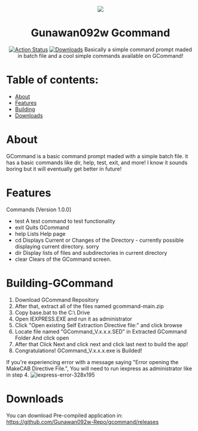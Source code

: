 <p align="center">
  <a href="https://github.com/gunawan092w-repo"><img src="https://user-images.githubusercontent.com/86261006/207881174-486a7d7c-22bd-4e18-9cde-5cf941a82b53.png"></a>
</p>
<div align="center">
<h1>Gunawan092w Gcommand</h1> 

[![Action Status](https://github.com/Gunawan092w-Repo/gcommand/actions/workflows/blank.yml/badge.svg)](https://github.com/Gunawan092w-Repo/gcommand/actions/workflows/blank.yml) 
[![Downloads](https://img.shields.io/github/downloads/gunawan092w-repo/gcommand/total.svg?style=flat-square)](https://github.com/Gunawan092w-Repo/gcommand/releases)
Basically a simple command prompt maded in batch file and a cool simple commands available on GCommand!
</div>

# Table of contents:
- [About](#about)
- [Features](#features)
- [Building](#Building-GCommand)
- [Downloads](#Downloads)

# About

GCommand is a basic command prompt maded with a simple batch file. it has a basic commands like dir, help, test, exit, and more! I know it sounds boring but it will eventually get better in future!

# Features

Commands [Version 1.0.0]

- test	A test command to test functionality
- exit	Quits GCommand
- help	Lists Help page
- cd  	Displays Current or Changes of the Directory - currently possible displaying current directory. sorry
- dir 	Display lists of files and subdirectories in current directory
- clear	Clears of the GCommand screen.
# Building-GCommand

1. Download GCommand Repository
2. After that, extract all of the files named gcommand-main.zip
3. Copy base.bat to the C:\ Drive
4. Open IEXPRESS.EXE and run it as administrator
5. Click "Open existing Self Extraction Directive file:" and click browse
6. Locate file named "GCommand_V.x.x.x.SED" in Extracted GCommand Folder And click open
7. After that Click Next and click next and click last next to build the app!
8. Congratulations! GCommand_V.x.x.x.exe is Builded!

If you're experiencing error with a message saying "Error opening the MakeCAB Directive File.", You will need to run iexpress as administrator like in step 4.
![iexpress-error-328x195](https://user-images.githubusercontent.com/86261006/207878583-8277d017-c9ca-4c9b-88f8-70da0447141f.png)

# Downloads

You can download Pre-compiled application in: https://github.com/Gunawan092w-Repo/gcommand/releases
